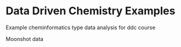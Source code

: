 # Data Driven Chemistry Examples
Example cheminformatics type data analysis for ddc course

Moonshot data
